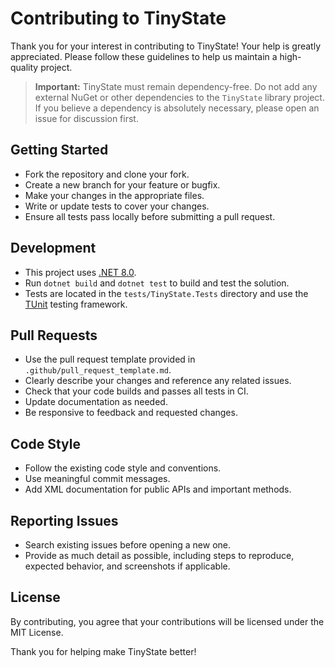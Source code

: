 # Contributing to TinyState

Thank you for your interest in contributing to TinyState! Your help is greatly appreciated. Please follow these guidelines to help us maintain a high-quality project.

> **Important:** TinyState must remain dependency-free. Do not add any external NuGet or other dependencies to the `TinyState` library project. If you believe a dependency is absolutely necessary, please open an issue for discussion first.

## Getting Started

- Fork the repository and clone your fork.
- Create a new branch for your feature or bugfix.
- Make your changes in the appropriate files.
- Write or update tests to cover your changes.
- Ensure all tests pass locally before submitting a pull request.

## Development

- This project uses [.NET 8.0](https://dotnet.microsoft.com/en-us/download/dotnet/8.0).
- Run `dotnet build` and `dotnet test` to build and test the solution.
- Tests are located in the `tests/TinyState.Tests` directory and use the [TUnit](https://github.com/egil/TUnit) testing framework.

## Pull Requests

- Use the pull request template provided in `.github/pull_request_template.md`.
- Clearly describe your changes and reference any related issues.
- Check that your code builds and passes all tests in CI.
- Update documentation as needed.
- Be responsive to feedback and requested changes.

## Code Style

- Follow the existing code style and conventions.
- Use meaningful commit messages.
- Add XML documentation for public APIs and important methods.

## Reporting Issues

- Search existing issues before opening a new one.
- Provide as much detail as possible, including steps to reproduce, expected behavior, and screenshots if applicable.

## License

By contributing, you agree that your contributions will be licensed under the MIT License.

Thank you for helping make TinyState better!
